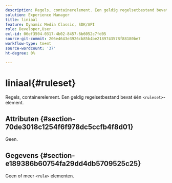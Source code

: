 ```yaml
---
description: Regels, containerelement. Een geldig regelsetbestand bevat één <ruleset>-element.
solution: Experience Manager
title: liniaal
feature: Dynamic Media Classic, SDK/API
role: Developer,User
exl-id: 06ef3504-0317-4b02-8457-6b6052c7fd05
source-git-commit: 206e4643e3926cb85b4be2189743578f88180be7
workflow-type: tm+mt
source-wordcount: '37'
ht-degree: 0%

---
```


# liniaal{#ruleset}

Regels, containerelement. Een geldig regelsetbestand bevat één `<ruleset>`-element.

## Attributen {#section-70de3018c1254f6f978dc5ccfb4f8d01}

Geen.

## Gegevens {#section-e189386b60754fa29dd4db5709525c25}

Geen of meer `<rule>` elementen.
